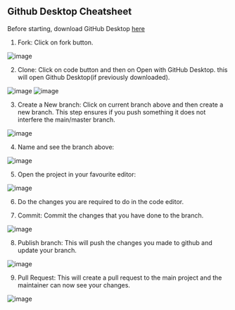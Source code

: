 ## Github Desktop Cheatsheet

Before starting, download GitHub Desktop [here](https://desktop.github.com/)

1. Fork: Click on fork button.

![image](https://user-images.githubusercontent.com/70380794/135708870-8ff5e957-8354-4a4b-965c-d7cae14176d8.png)


2. Clone: Click on code button and then on Open with GitHub Desktop. this will open Github Desktop(if previously downloaded).
 
![image](https://user-images.githubusercontent.com/70380794/135708895-ac46ce1d-ed21-42eb-a433-d752c1326dd9.png)
![image](https://user-images.githubusercontent.com/70380794/135708907-26835e0f-72b1-4a99-b0e7-67375add02d1.png)

 
3. Create a New branch: Click on current branch above and then create a new branch. This step ensures if you push something it does not interfere the main/master branch.
 
 ![image](https://user-images.githubusercontent.com/70380794/135708918-52739099-d997-45ee-b91a-461eb673de52.png)


4. Name and see the branch above:
 
 ![image](https://user-images.githubusercontent.com/70380794/135708921-a3772bb6-4502-440c-8f65-2092eec365e1.png)


5. Open the project in your favourite editor: 
 
 ![image](https://user-images.githubusercontent.com/70380794/135708934-dd8ce16d-6855-4d16-9917-a020f6b56454.png)
 
6. Do the changes you are required to do in the code editor. 



7. Commit: Commit the changes that you have done to the branch.

![image](https://user-images.githubusercontent.com/70380794/135709195-9bc8167c-a1ea-4caa-974e-2104f7f83400.png)


8. Publish branch: This will push the changes you made to github and update your branch. 

![image](https://user-images.githubusercontent.com/70380794/135709199-e65c2edc-f385-4ba9-9b92-5d69377d39aa.png)


9. Pull Request: This will create a pull request to the main project and the maintainer can now see your changes.

![image](https://user-images.githubusercontent.com/70380794/135709205-70715628-7eaa-4cae-9ef0-1e14cf2d3777.png)
